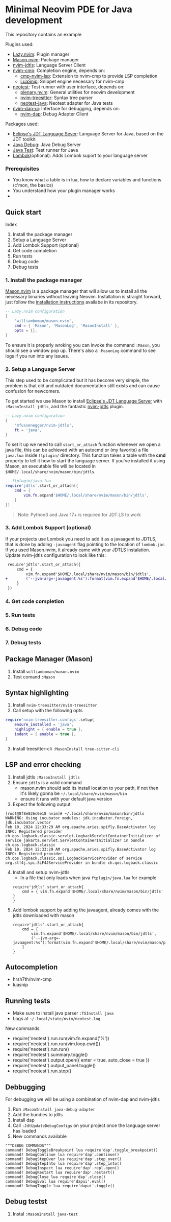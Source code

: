 # Minimal Neovim PDE for Java development

This repository contains an example

Plugins used:
 - [Lazy.nvim](https://github.com/folke/lazy.nvim): Plugin manager
 - [Mason.nvim](https://github.com/williamboman/mason.nvim): Package manager
 - [nvim-jdtls](https://github.com/mfussenegger/nvim-jdtls): Language Server Client
 - [nvim-cmp](https://github.com/hrsh7th/nvim-cmp): Completion engine, depends on:
    - [cmp-nvim-lsp](https://github.com/hrsh7th/cmp-nvim-lsp): Extension to nvim-cmp to provide LSP completion
    - [LuaSnip](https://github.com/L3MON4D3/LuaSnip): Snippet engine necessary for nvim-cmp
 - [neotest](https://github.com/nvim-neotest/neotest): Test runner with user interface, depends on:
    - [plenary.nvim](https://github.com/nvim-lua/plenary.nvim): General utilities for neovim development
    - [nvim-treesitter](https://github.com/nvim-treesitter/nvim-treesitter): Syntax tree parser
    - [neotest-java](https://github.com/rcasia/neotest-java): Neotest adapter for Java tests
 - [nvim-dap-ui](https://github.com/rcarriga/nvim-dap-ui): Interface for debugging, depends on:
    - [nvim-dap](https://github.com/mfussenegger/nvim-dap): Debug Adapter Client

Packages used:
 - [Eclipse's JDT Language Sever](https://github.com/eclipse-jdtls/eclipse.jdt.ls): Language Server for Java, based on the JDT toolkit
 - [Java Debug](https://github.com/microsoft/java-debug): Java Debug Server
 - [Java Test](https://github.com/microsoft/vscode-java-test): Test runner for Java
 - [Lombok](https://projectlombok.org/)(optional): Adds Lombok suport to your language server

### Prerequisites

 - You know what a table is in lua, how to declare variables and functions (c'mon, the basics)
 - You understand how your plugin manager works
 - 

## Quick start

Index
 1. Install the package manager
 2. Setup a Language Server
 3. Add Lombok Support (optional)
 4. Get code completion
 5. Run tests
 6. Debug code
 7. Debug tests

### 1. Install the package manager

[Mason.nvim](https://github.com/williamboman/mason.nvim) is a package manager
that will allow us to install all the necessary binaries without leaving Neovim.
Installation is straight forward, just follow the [installation
instructions](https://github.com/williamboman/mason.nvim?tab=readme-ov-file#installation)
availabe in its repository.

```lua
-- Lazy.nvim configuration
{
    'williamboman/mason.nvim',
    cmd = { 'Mason', 'MasonLog', 'MasonInstall' },
    opts = {},
}
```

To ensure it is properly wroking you can invoke the command `:Mason`, you should
see a window pop up. There's also a `:MasonLog` command to see logs if you run
into any issues.

### 2. Setup a Language Server

This step used to be complicated but it has become very simple, the problem is
that old and outdated documentation still exists and can cause confusion for
newcomers.

To get started we use Mason to install [Eclipse's JDT Language Server](https://github.com/eclipse-jdtls/eclipse.jdt.ls)
with `:MasonInstall jdtls`, and the fantastic [nvim-jdtls](https://github.com/mfussenegger/nvim-jdtls)
plugin. 

```lua
-- Lazy.nvim configuration
{
    'mfussenegger/nvim-jdtls',
    ft = 'java',
}
```

To set it up we need to call `start_or_attach` function whenever we open a java
file, this can be achieved with an autocmd or (my favorite) a file `java.lua`
inside `ftplugin/` directory. This function takes a table with the **cmd**
property to tell it how to start the language server. If you've installed it
using Mason, an executable file will be located in `$HOME/.local/share/nvim/mason/bin/jdtls`.

```lua
-- ftplugin/java.lua
require'jdtls'.start_or_attach({
    cmd = {
        vim.fn.expand'$HOME/.local/share/nvim/mason/bin/jdtls',
    }
})
```

 > Note: Python3 and Java 17+ is required for JDT.LS to work

### 3. Add Lombok Support (optional)

If your projects use Lombok you need to add it as a javaagent to JDTLS,
that is done by adding `-javaagent` flag pointing to the location of
`lombok.jar`. If you used Mason.nvim, it already came with your JDTLS
instalation. Update nvim-jdtls configuration to look like this:

```patch
 require'jdtls'.start_or_attach({
     cmd = {
         vim.fn.expand'$HOME/.local/share/nvim/mason/bin/jdtls',
+        ('--jvm-arg=-javaagent:%s'):format(vim.fn.expand'$HOME/.local/share/nvim/mason/packages/jdtls/lombok.jar')
     }
 })
```

### 4. Get code completion
### 5. Run tests
### 6. Debug code
### 7. Debug tests

## Package Manager (Mason)

 1. Install `williamboman/mason.nvim`
 2. Test comand `:Mason`

## Syntax highlighting

 1. Install `nvim-treesitter/nvim-treesitter`
 2. Call setup with the following opts
 ```lua
 require'nvim-treesitter.configs'.setup{
	 ensure_installed = 'java',
	 highlight = { enable = true },
	 indent = { enable = true },
 }
 ```
 3. Install treesitter-cli `:MasonInstall tree-sitter-cli`

## LSP and error checking

 1. Install jdtls `:MasonInstall jdtls`
 2. Ensure `jdtls` is a valid command
     - mason.nvim should add its install location to your path, if not then it's likely gonna be `~/.local/share/nvim/mason/bin`
     - ensure it runs with your default java version
 3. Expect the following output
 ```
[root@8f8e826c0e18 nvim]# ~/.local/share/nvim/mason/bin/jdtls 
WARNING: Using incubator modules: jdk.incubator.foreign, jdk.incubator.vector
Feb 10, 2024 12:33:29 AM org.apache.aries.spifly.BaseActivator log
INFO: Registered provider ch.qos.logback.classic.servlet.LogbackServletContainerInitializer of service jakarta.servlet.ServletContainerInitializer in bundle ch.qos.logback.classic
Feb 10, 2024 12:33:29 AM org.apache.aries.spifly.BaseActivator log
INFO: Registered provider ch.qos.logback.classic.spi.LogbackServiceProvider of service org.slf4j.spi.SLF4JServiceProvider in bundle ch.qos.logback.classic
```
 4. Install and setup nvim-jdtls
     - In a file that only loads when java `ftplugin/java.lua` for example
     ```
     require'jdtls'.start_or_attach{
	     cmd = { vim.fn.expand'$HOME/.local/share/nvim/mason/bin/jdtls' }
     }
     ```
 5. Add lombok support by adding the javaagent, already comes with the jdtls downloaded with mason
     ```
     require'jdtls'.start_or_attach{
	     cmd = {
		     vim.fn.expand'$HOME/.local/share/nvim/mason/bin/jdtls',
		     ('--jvm-arg=-javaagent:%s'):format(vim.fn.expand'$HOME/.local/share/nvim/mason/packages/jdtls/lombok.jar')
	     }
     }
     ```

## Autocompletion

 - hrsh7th/nvim-cmp
 - luasnip

## Running tests

 - Make sure to install java parser `:TSInstall java`
 - Logs at `~/.local/state/nvim/neotest.log`

New commands:
 - require('neotest').run.run(vim.fn.expand('%'))
 - require('neotest').run.run(vim.loop.cwd())
 - require('neotest').run.run()
 - require('neotest').summary.toggle()
 - require('neotest').output.open({ enter = true, auto_close = true })
 - require('neotest').output_panel.toggle()
 - require('neotest').run.stop()

## Debbugging

For debugging we will be using a combination of nvim-dap and nvim-jdtls

 1. Run `:MasonInstall java-debug-adapter`
 2. Add the bundles to jdlts
 3. Install dap
 4. Call `:JdtUpdateDebugConfigs` on your project once the language server has loaded
 5. New commands available
 ```
"""DEBUG COMMANDS"""
command! DebugToggleBreakpoint lua require'dap'.toggle_breakpoint()
command! DebugContinue lua require'dap'.continue()
command! DebugStepOver lua require'dap'.step_over()
command! DebugStepInto lua require'dap'.step_into()
command! DebugInspect lua require'dap'.repl.open()
command! DebugRestart lua require'dap'.restart()
command! DebugClose lua require'dap'.close()
command! DebugEval lua require'dapui'.eval()
command! DebugToggle lua require'dapui'.toggle()

 ```

## Debug testst

 1. Instal `:MasonInstall java-test`

